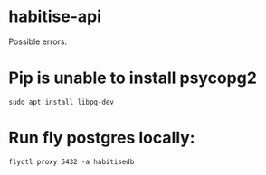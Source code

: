 # habitise-api

Possible errors:

# Pip is unable to install psycopg2

```
sudo apt install libpq-dev
```

# Run fly postgres locally:

```
flyctl proxy 5432 -a habitisedb
```